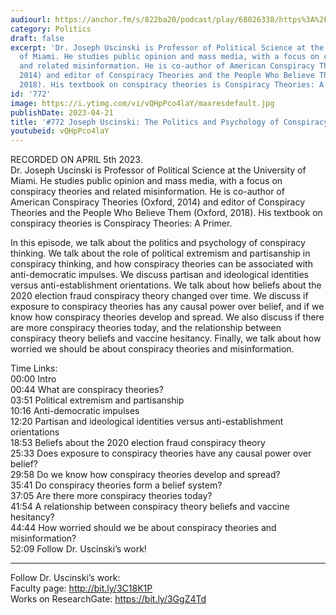 ```yaml
---
audiourl: https://anchor.fm/s/822ba20/podcast/play/68026338/https%3A%2F%2Fd3ctxlq1ktw2nl.cloudfront.net%2Fstaging%2F2023-3-5%2F307cd2fb-b3db-2e06-08a7-8647727d4ac4.m4a
category: Politics
draft: false
excerpt: 'Dr. Joseph Uscinski is Professor of Political Science at the University
  of Miami. He studies public opinion and mass media, with a focus on conspiracy theories
  and related misinformation. He is co-author of American Conspiracy Theories (Oxford,
  2014) and editor of Conspiracy Theories and the People Who Believe Them (Oxford,
  2018). His textbook on conspiracy theories is Conspiracy Theories: A Primer.'
id: '772'
image: https://i.ytimg.com/vi/vQHpPco4laY/maxresdefault.jpg
publishDate: 2023-04-21
title: '#772 Joseph Uscinski: The Politics and Psychology of Conspiracy Theories'
youtubeid: vQHpPco4laY
---
```

<div class="timelinks">

RECORDED ON APRIL 5th 2023.  
Dr. Joseph Uscinski is Professor of Political Science at the University of Miami. He studies public opinion and mass media, with a focus on conspiracy theories and related misinformation. He is co-author of American Conspiracy Theories (Oxford, 2014) and editor of Conspiracy Theories and the People Who Believe Them (Oxford, 2018). His textbook on conspiracy theories is Conspiracy Theories: A Primer.

In this episode, we talk about the politics and psychology of conspiracy thinking. We talk about the role of political extremism and partisanship in conspiracy thinking, and how conspiracy theories can be associated with anti-democratic impulses. We discuss partisan and ideological identities versus anti-establishment orientations. We talk about how beliefs about the 2020 election fraud conspiracy theory changed over time. We discuss if exposure to conspiracy theories has any causal power over belief, and if we know how conspiracy theories develop and spread. We also discuss if there are more conspiracy theories today, and the relationship between conspiracy theory beliefs and vaccine hesitancy. Finally, we talk about how worried we should be about conspiracy theories and misinformation.

Time Links:  
<time>00:00</time> Intro  
<time>00:44</time> What are conspiracy theories?  
<time>03:51</time> Political extremism and partisanship  
<time>10:16</time> Anti-democratic impulses  
<time>12:20</time> Partisan and ideological identities versus anti-establishment orientations  
<time>18:53</time> Beliefs about the 2020 election fraud conspiracy theory  
<time>25:33</time> Does exposure to conspiracy theories have any causal power over belief?  
<time>29:58</time> Do we know how conspiracy theories develop and spread?  
<time>35:41</time> Do conspiracy theories form a belief system?  
<time>37:05</time> Are there more conspiracy theories today?  
<time>41:54</time> A relationship between conspiracy theory beliefs and vaccine hesitancy?  
<time>44:44</time> How worried should we be about conspiracy theories and misinformation?  
<time>52:09</time> Follow Dr. Uscinski’s work!

---

Follow Dr. Uscinski’s work:  
Faculty page: http://bit.ly/3C18K1P  
Works on ResearchGate: https://bit.ly/3GgZ4Td
</div>

